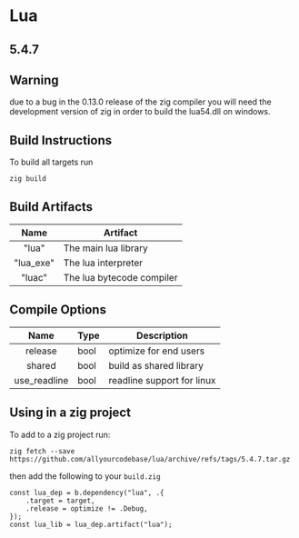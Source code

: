 # Lua 
## 5.4.7

## Warning
due to a bug in the 0.13.0 release of the zig compiler you will need the development version of zig in order to build the lua54.dll on windows.

## Build Instructions
To build all targets run 
```sh
zig build
```

## Build Artifacts
| Name      | Artifact                  |
|:---------:| ------------------------- |
| "lua"     | The main lua library      |
| "lua_exe" | The lua interpreter       |
| "luac"    | The lua bytecode compiler |

## Compile Options
| Name         | Type | Description                |
|:------------:| ---- | -------------------------- |
| release      | bool | optimize for end users     |
| shared       | bool | build as shared library    |
| use_readline | bool | readline support for linux |

## Using in a zig project
To add to a zig project run:
```
zig fetch --save https://github.com/allyourcodebase/lua/archive/refs/tags/5.4.7.tar.gz
```
then add the following to your `build.zig` 
```zig
const lua_dep = b.dependency("lua", .{
    .target = target,
    .release = optimize != .Debug,
});
const lua_lib = lua_dep.artifact("lua");
```

